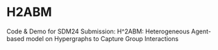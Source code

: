 # H2ABM
Code &amp; Demo for SDM24 Submission: H^2ABM: Heterogeneous Agent-based model on Hypergraphs to Capture Group Interactions
